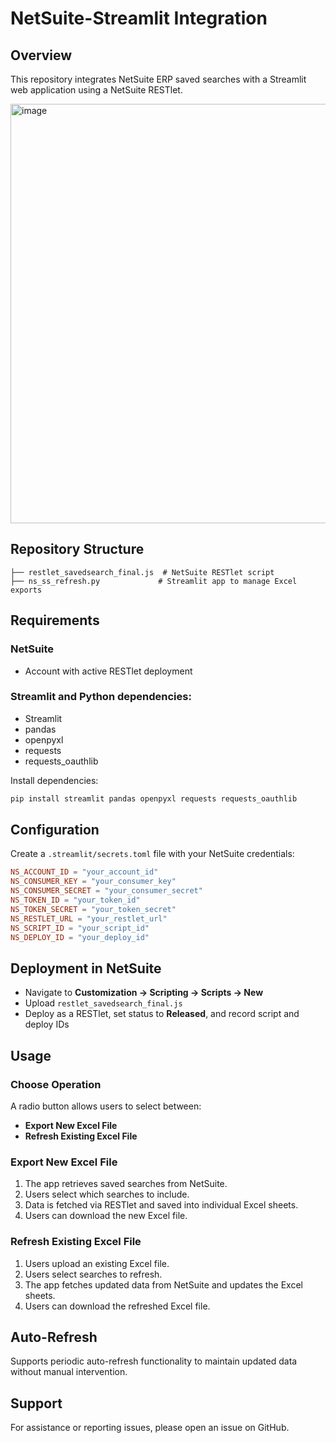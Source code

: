 # NetSuite-Streamlit Integration

## Overview
This repository integrates NetSuite ERP saved searches with a Streamlit web application using a NetSuite RESTlet.

<img width="671" alt="image" src="https://github.com/user-attachments/assets/49609bb3-0aa6-4f65-94d3-bc4d2adc1635" />


## Repository Structure
```
├── restlet_savedsearch_final.js  # NetSuite RESTlet script
├── ns_ss_refresh.py             # Streamlit app to manage Excel exports
```

## Requirements

### NetSuite
- Account with active RESTlet deployment

### Streamlit and Python dependencies:
- Streamlit
- pandas
- openpyxl
- requests
- requests_oauthlib

Install dependencies:
```bash
pip install streamlit pandas openpyxl requests requests_oauthlib
```

## Configuration
Create a `.streamlit/secrets.toml` file with your NetSuite credentials:

```toml
NS_ACCOUNT_ID = "your_account_id"
NS_CONSUMER_KEY = "your_consumer_key"
NS_CONSUMER_SECRET = "your_consumer_secret"
NS_TOKEN_ID = "your_token_id"
NS_TOKEN_SECRET = "your_token_secret"
NS_RESTLET_URL = "your_restlet_url"
NS_SCRIPT_ID = "your_script_id"
NS_DEPLOY_ID = "your_deploy_id"
```

## Deployment in NetSuite
- Navigate to **Customization → Scripting → Scripts → New**
- Upload `restlet_savedsearch_final.js`
- Deploy as a RESTlet, set status to **Released**, and record script and deploy IDs

## Usage

### Choose Operation
A radio button allows users to select between:
- **Export New Excel File**
- **Refresh Existing Excel File**

### Export New Excel File
1. The app retrieves saved searches from NetSuite.
2. Users select which searches to include.
3. Data is fetched via RESTlet and saved into individual Excel sheets.
4. Users can download the new Excel file.

### Refresh Existing Excel File
1. Users upload an existing Excel file.
2. Users select searches to refresh.
3. The app fetches updated data from NetSuite and updates the Excel sheets.
4. Users can download the refreshed Excel file.

## Auto-Refresh
Supports periodic auto-refresh functionality to maintain updated data without manual intervention.

## Support
For assistance or reporting issues, please open an issue on GitHub.
